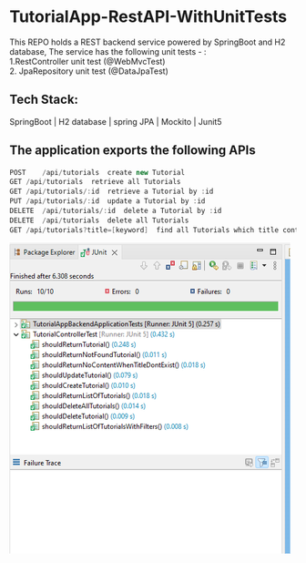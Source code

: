 # TutorialApp-RestAPI-WithUnitTests

This REPO holds a REST backend service powered by SpringBoot and H2 database,
The service has the following unit tests - : 
<br/>
1.RestController unit test (@WebMvcTest) <br/>
2. JpaRepository unit test (@DataJpaTest)

## Tech Stack:
SpringBoot | H2 database | spring JPA | Mockito | Junit5

## The application exports the following APIs
```java
POST	/api/tutorials	create new Tutorial
GET	/api/tutorials	retrieve all Tutorials
GET	/api/tutorials/:id	retrieve a Tutorial by :id
PUT	/api/tutorials/:id	update a Tutorial by :id
DELETE	/api/tutorials/:id	delete a Tutorial by :id
DELETE	/api/tutorials	delete all Tutorials
GET	/api/tutorials?title=[keyword]	find all Tutorials which title contains keyword

```

[![Site preview](/public/rename.png)](https://github.com/bobmwangih/TutorialApp-RestAPI-WithUnitTests)
